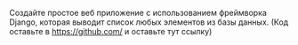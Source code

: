 Создайте простое веб приложение с использованием фреймворка Django, которая выводит список любых элементов из базы данных. (Код оставьте в https://github.com/ и оставьте тут ссылку)